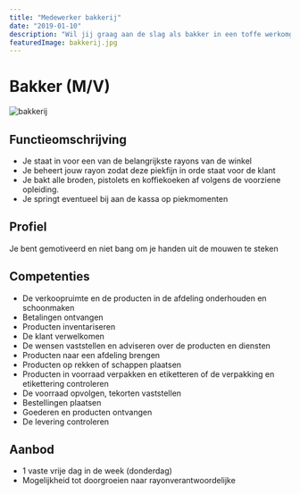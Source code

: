 ```yaml
---
title: "Medewerker bakkerij"
date: "2019-01-10"
description: "Wil jij graag aan de slag als bakker in een toffe werkomgeving? Lees dan snel verder!"
featuredImage: bakkerij.jpg
---
```


# Bakker (M/V)

![bakkerij](bakkerij.jpg)

## Functieomschrijving

- Je staat in voor een van de belangrijkste rayons van de winkel
- Je beheert jouw rayon zodat deze piekfijn in orde staat voor de klant
- Je bakt alle broden, pistolets en koffiekoeken af volgens de voorziene opleiding.
- Je springt eventueel bij aan de kassa op piekmomenten

## Profiel

Je bent gemotiveerd en niet bang om je handen uit de mouwen te steken

## Competenties

- De verkoopruimte en de producten in de afdeling onderhouden en schoonmaken
- Betalingen ontvangen
- Producten inventariseren
- De klant verwelkomen
- De wensen vaststellen en adviseren over de producten en diensten
- Producten naar een afdeling brengen
- Producten op rekken of schappen plaatsen
- Producten in voorraad verpakken en etiketteren of de verpakking en etikettering controleren
- De voorraad opvolgen, tekorten vaststellen
- Bestellingen plaatsen
- Goederen en producten ontvangen
- De levering controleren

## Aanbod

- 1 vaste vrije dag in de week (donderdag)
- Mogelijkheid tot doorgroeien naar rayonverantwoordelijke
